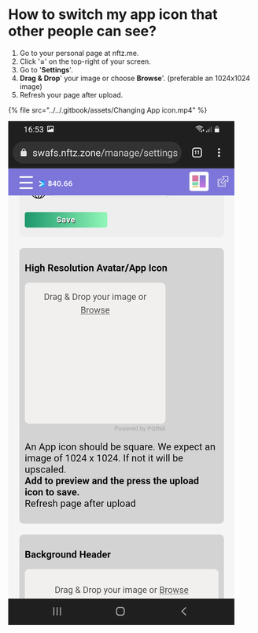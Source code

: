# How to switch my app icon that other people can see?

1. Go to your personal page at nftz.me.
2. Click '**=**' on the top-right of your screen.
3. Go to '**Settings**'.&#x20;
4. **Drag & Drop**' your image or choose **Browse**'.  (preferable an 1024x1024 image)
5. Refresh your page after upload.

{% file src="../../.gitbook/assets/Changing App icon.mp4" %}

![](<../../.gitbook/assets/Changing App Icon.jpg>)
